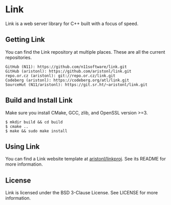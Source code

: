 # Link
Link is a web server library for C++ built with a focus of speed.

## Getting Link
You can find the Link repository at multiple places. These are all the current
repositories.

	GitHub (N11): https://github.com/n11software/link.git
	GitHub (aristonl): https://github.com/aristonl/link.git
	repo.or.cz (aristonl): git://repo.or.cz/link.git
	Codeberg (aristonl): https://codeberg.org/atl/link.git
	SourceHut (N11/aristonl): https://git.sr.ht/~aristonl/link.git

## Build and Install Link
Make sure you install CMake, GCC, zlib, and OpenSSL version >=3.

```
$ mkdir build && cd build
$ cmake ..
$ make && sudo make install
```

## Using Link
<!-- TODO: work on this -->
You can find a Link website template at [aristonl/linkproj](https://github.com/aristonl/linkproj). See its README for more information.

## License
Link is licensed under the BSD 3-Clause License. See LICENSE for more information.
